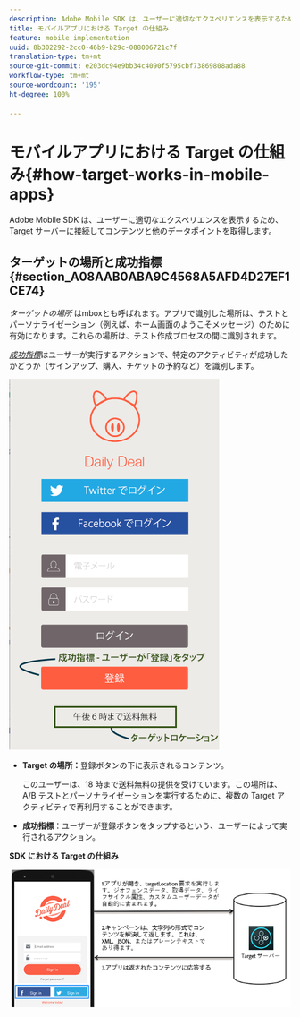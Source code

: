 ```yaml
---
description: Adobe Mobile SDK は、ユーザーに適切なエクスペリエンスを表示するために、Target サーバーに接続してコンテンツと他のデータポイントを取得します。
title: モバイルアプリにおける Target の仕組み
feature: mobile implementation
uuid: 8b302292-2cc0-46b9-b29c-088006721c7f
translation-type: tm+mt
source-git-commit: e203dc94e9bb34c4090f5795cbf73869808ada88
workflow-type: tm+mt
source-wordcount: '195'
ht-degree: 100%

---
```



# モバイルアプリにおける Target の仕組み{#how-target-works-in-mobile-apps}

Adobe Mobile SDK は、ユーザーに適切なエクスペリエンスを表示するため、Target サーバーに接続してコンテンツと他のデータポイントを取得します。

## ターゲットの場所と成功指標 {#section_A08AAB0ABA9C4568A5AFD4D27EF1CE74}

*ターゲットの場所* はmboxとも呼ばれます。アプリで識別した場所は、テストとパーソナライゼーション（例えば、ホーム画面のようこそメッセージ）のために有効になります。これらの場所は、テスト作成プロセスの間に識別されます。

*[成功指標](../c-activities/r-success-metrics/success-metrics.md#reference_D011575C85DA48E989A244593D9B9924)*&#x200B;はユーザーが実行するアクションで、特定のアクティビティが成功したかどうか（サインアップ、購入、チケットの予約など）を識別します。

![](assets/mobile-target-location.png)

* **Target の場所：**&#x200B;登録ボタンの下に表示されるコンテンツ。

   このユーザーは、18 時まで送料無料の提供を受けています。この場所は、A/B テストとパーソナライゼーションを実行するために、複数の Target アクティビティで再利用することができます。

* **成功指標**：ユーザーが登録ボタンをタップするという、ユーザーによって実行されるアクション。

**SDK における Target の仕組み**

![](assets/how-target-mobile-works.png)

